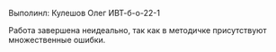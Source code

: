 Выполинл: Кулешов Олег ИВТ-б-о-22-1

Работа завершена неидеально, так как в методичке присутствуют множественные ошибки.

